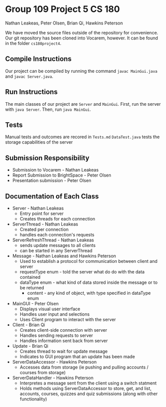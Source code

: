 # Group 109 Project 5 CS 180
Nathan Leakeas, Peter Olsen, Brian Qi, Hawkins Peterson

We have moved the source files outside of the repository for convenience. 
Our git repository has been cloned into Vocarem, however. It can be found in the folder `cs180project4`.



## Compile Instructions
Our project can be compiled by running the command `javac MainGui.java` and `javac Server.java`.

## Run Instructions
The main classes of our project are `Server` and `MainGui`. First,
run the server with `java Server`. Then, run `java MainGui`.

## Tests
Manual tests and outcomes are recored in `Tests.md`
`DataTest.java` tests the storage capabilities of the server 

## Submission Responsibility
* Submission to Vocarem - Nathan Leakeas
* Report Submission to BrightSpace - Peter Olsen
* Presentation submission - Peter Olsen


## Documentation of Each Class
* Server - Nathan Leakeas
  * Entry point for server
  * Creates threads for each connection
* ServerThread - Nathan Leakeas
  * Created per connection
  * handles each connection's requests
* ServerRefreshThread - Nathan Leakeas
  * sends update messages to all clients
  * can be started in any ServerThread
* Message - Nathan Leakeas and Hawkins Peterson
  * Used to establish a protocol for communication between client and server
  * requestType enum - told the server what do do with the data contained
  * dataType enum - what kind of data stored inside the message
  or to be returned
    * content - any kind of object, with type specified in dataType enum
* MainGUI - Peter Olsen
  * Displays visual user interface
  * Handles user input and selections
  * Uses Client program to interact with the server
* Client - Brian Qi
  * Creates client-side connection with server
  * Handles sending requests to server
  * Handles information sent back from server
* Update - Brian Qi
  * Creates thread to wait for update message
  * Indicates to GUI program that an update has been made 
* ServerDataAccessor - Hawkins Peterson
  * Accesses data from storage (ie pushing and pulling accounts / courses from storage)
* ServerDataHandler - Hawkins Peterson
  * Interpretes a message sent from the client using a switch statment 
  * Holds methods using ServerDataAccessor to store, get, and list, accounts, courses, quizzes and quiz submissions (along with other functionality)

